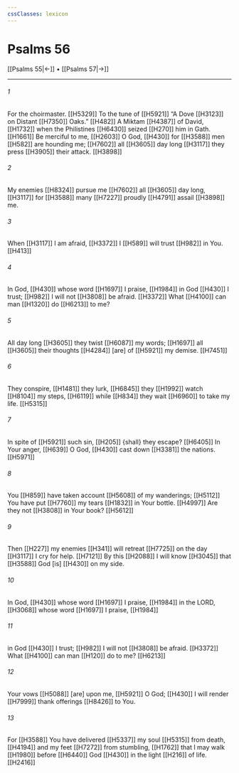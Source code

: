 ```yaml
---
cssClasses: lexicon
---
```


# Psalms 56

[[Psalms 55|←]] • [[Psalms 57|→]]

---

###### 1
For the choirmaster. [[H5329]] To the tune of [[H5921]] “A Dove [[H3123]] on Distant [[H7350]] Oaks.” [[H482]] A Miktam [[H4387]] of David, [[H1732]] when the Philistines [[H6430]] seized [[H270]] him in Gath. [[H1661]] Be merciful to me, [[H2603]] O God, [[H430]] for [[H3588]] men [[H582]] are hounding me; [[H7602]] all [[H3605]] day long [[H3117]] they press [[H3905]] their attack. [[H3898]]

###### 2
My enemies [[H8324]] pursue me [[H7602]] all [[H3605]] day long, [[H3117]] for [[H3588]] many [[H7227]] proudly [[H4791]] assail [[H3898]] me. 

###### 3
When [[H3117]] I am afraid, [[H3372]] I [[H589]] will trust [[H982]] in You. [[H413]]

###### 4
In God, [[H430]] whose word [[H1697]] I praise, [[H1984]] in God [[H430]] I trust; [[H982]] I will not [[H3808]] be afraid. [[H3372]] What [[H4100]] can man [[H1320]] do [[H6213]] to me? 

###### 5
All day long [[H3605]] they twist [[H6087]] my words; [[H1697]] all [[H3605]] their thoughts [[H4284]] [are] of [[H5921]] my demise. [[H7451]]

###### 6
They conspire, [[H1481]] they lurk, [[H6845]] they [[H1992]] watch [[H8104]] my steps, [[H6119]] while [[H834]] they wait [[H6960]] to take my life. [[H5315]]

###### 7
In spite of [[H5921]] such sin, [[H205]] {shall} they escape? [[H6405]] In Your anger, [[H639]] O God, [[H430]] cast down [[H3381]] the nations. [[H5971]]

###### 8
You [[H859]] have taken account [[H5608]] of my wanderings; [[H5112]] You have put [[H7760]] my tears [[H1832]] in Your bottle. [[H4997]] Are they not [[H3808]] in Your book? [[H5612]]

###### 9
Then [[H227]] my enemies [[H341]] will retreat [[H7725]] on the day [[H3117]] I cry for help. [[H7121]] By this [[H2088]] I will know [[H3045]] that [[H3588]] God [is] [[H430]] on my side. 

###### 10
In God, [[H430]] whose word [[H1697]] I praise, [[H1984]] in the LORD, [[H3068]] whose word [[H1697]] I praise, [[H1984]]

###### 11
in God [[H430]] I trust; [[H982]] I will not [[H3808]] be afraid. [[H3372]] What [[H4100]] can man [[H120]] do to me? [[H6213]]

###### 12
Your vows [[H5088]] [are] upon me, [[H5921]] O God; [[H430]] I will render [[H7999]] thank offerings [[H8426]] to You. 

###### 13
For [[H3588]] You have delivered [[H5337]] my soul [[H5315]] from death, [[H4194]] and my feet [[H7272]] from stumbling, [[H1762]] that I may walk [[H1980]] before [[H6440]] God [[H430]] in the light [[H216]] of life. [[H2416]]

